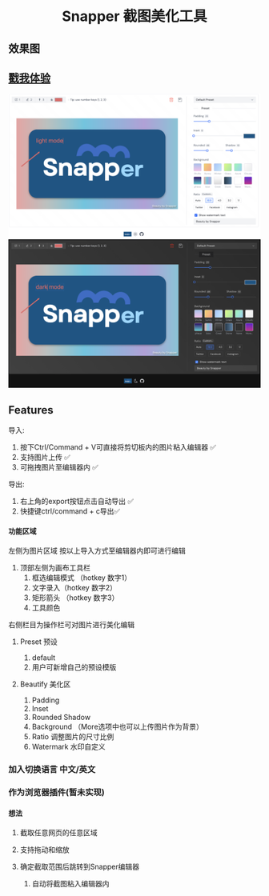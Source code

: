 <div style="width: 100%;text-align: center;margin-top: 20px">
   <h1 align="center">Snapper 截图美化工具</h1>
</div>

## 效果图

## [戳我体验](https://yonghero.github.io/Snapper/)

<img src="./src/assets/light-effect.jpg"/>
<img src="./src/assets/dark-effect.jpg"/>

## Features

导入:

1.  按下Ctrl/Command + V可直接将剪切板内的图片粘入编辑器 ✅
2.  支持图片上传 ✅
3.  可拖拽图片至编辑器内 ✅

导出:

1.  右上角的export按钮点击自动导出 ✅
2.  快捷键ctrl/command + c导出✅

#### 功能区域

左侧为图片区域 按以上导入方式至编辑器内即可进行编辑

1. 顶部左侧为画布工具栏
   1. 框选编辑模式 （hotkey 数字1）
   2. 文字录入（hotkey 数字2）
   3. 矩形箭头 （hotkey 数字3）
   4. 工具颜色

右侧栏目为操作栏可对图片进行美化编辑

1. Preset 预设

   1. default
   2. 用户可新增自己的预设模版

2. Beautify 美化区

   1. Padding
   2. Inset
   3. Rounded Shadow
   4. Background （More选项中也可以上传图片作为背景）
   5. Ratio 调整图片的尺寸比例
   6. Watermark 水印自定义

### 加入切换语言 中文/英文

### 作为浏览器插件(暂未实现)

#### 想法

1. 截取任意网页的任意区域
2. 支持拖动和缩放
3. 确定截取范围后跳转到Snapper编辑器

   1. 自动将截图粘入编辑器内
